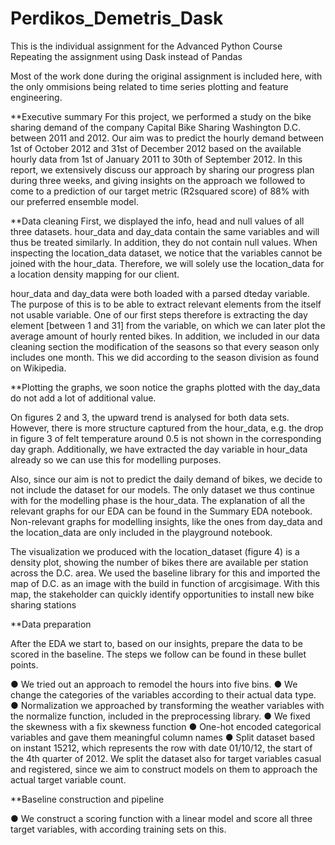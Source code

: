 # Perdikos_Demetris_Dask

This is the individual assignment for the Advanced Python Course
Repeating the assignment using Dask instead of Pandas

Most of the work done during the original assignment is included here, with the only ommisions being related to time series plotting and feature engineering.


**Executive summary 
For this project, we performed a study on the bike sharing demand of the company Capital Bike Sharing Washington D.C. between 2011 and 2012. Our aim was to predict the hourly demand between 1st of October 2012 and 31st of December 2012 based on the available hourly data from 1st of January 2011 to 30th of September 2012. In this report, we extensively discuss our approach by sharing our progress plan during three weeks, and giving insights on the approach we followed to come to a prediction of our target metric (R2squared score) of 88% with our preferred ensemble model.

**Data cleaning 
First, we displayed the info, head and null values of all three datasets. hour_data and day_data contain the same variables and will thus be treated similarly. In addition, they do not contain null values. When inspecting the location_data dataset, we notice that the variables cannot be joined with the hour_data. Therefore, we will solely use the location_data for a location density mapping for our client. 
 
hour_data and day_data were both loaded with a parsed dteday variable. The purpose of this is to be able to extract relevant elements from the itself not usable variable. One of our first steps therefore is extracting the day element [between 1 and 31] from the variable, on which we can later plot the average amount of hourly rented bikes. In addition, we included in our data cleaning section the modification of the seasons so that every season only includes one month. This we did according to the season division as found on Wikipedia.


**Plotting the graphs, we soon notice the graphs plotted with the day_data do not add a lot of additional value. 
 
On figures 2 and 3, the upward trend is analysed for both data sets. However, there is more structure captured from the hour_data, e.g. the drop in figure 3 of felt temperature around 0.5 is not shown in the corresponding day graph. Additionally, we have extracted the day variable in hour_data already so we can use this for modelling purposes. 

Also, since our aim is not to predict the daily demand of bikes, we decide to not include the dataset for our models. The only dataset we thus continue with for the modelling phase is the hour_data. The explanation of all the relevant graphs for our EDA can be found in the Summary EDA notebook. Non-relevant graphs for modelling insights, like the ones from day_data and the location_data are only included in the playground notebook. 
 
The visualization we produced with the location_dataset (figure 4) is a density plot, showing the number of bikes there are available per station across the D.C. area. We used the baseline library for this and imported the map of D.C. as an image with the build in function of arcgisimage. With this map, the stakeholder can quickly identify opportunities to install new bike sharing stations


**Data preparation 

After the EDA we start to, based on our insights, prepare the data to be scored in the baseline. The steps we follow can be found in these bullet points. 
 
● We tried out an approach to remodel the hours into five bins.
● We change the categories of the variables according to their actual data type.
● Normalization we approached by transforming the weather variables with the normalize function, included in the preprocessing library. ● We fixed the skewness with a fix skewness function
● One-hot encoded categorical variables and gave them meaningful column names
● Split dataset based on instant 15212, which represents the row with date 01/10/12, the start of the 4th quarter of 2012. We split the dataset also for target variables casual and registered, since we aim to construct models on them to approach the actual target variable count. 

**Baseline construction and pipeline 

● We construct a scoring function with a linear model and score all three target variables, with according training sets on this. 
